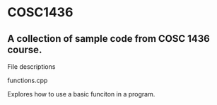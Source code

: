 # COSC1436
A collection of sample code from COSC 1436 course.
--------------------------------------------------
File descriptions

functions.cpp

Explores how to use a basic funciton in a program.
